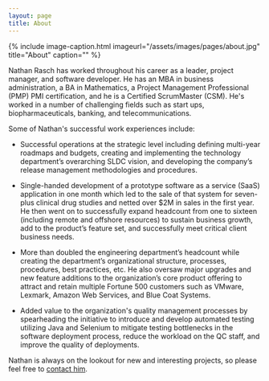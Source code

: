 ```yaml
---
layout: page
title: About
---
```


{% include image-caption.html imageurl="/assets/images/pages/about.jpg" title="About" caption="" %}

Nathan Rasch has worked throughout his career as a leader, project manager, and software developer.  He has an MBA in business administration, a BA in Mathematics, a Project Management Professional (PMP) PMI certification, and he is a Certified ScrumMaster (CSM). He's worked in a number of challenging fields such as start ups, biopharmaceuticals, banking, and telecommunications.

Some of Nathan's successful work experiences include:

* Successful operations at the strategic level including defining multi-year roadmaps and budgets, creating and implementing the technology department’s overarching SLDC vision, and developing the company’s release management methodologies and procedures.

* Single-handed development of a prototype software as a service (SaaS) application in one month which led to the sale of that system for seven-plus clinical drug studies and netted over $2M in sales in the first year.  He then went on to successfully expand headcount from one to sixteen (including remote and offshore resources) to sustain business growth, add to the product’s feature set, and successfully meet critical client business needs.

* More than doubled the engineering department’s headcount while creating the department’s organizational structure, processes, procedures, best practices, etc.  He also oversaw major upgrades and new feature additions to the organization’s core product offering to attract and retain multiple Fortune 500 customers such as VMware, Lexmark, Amazon Web Services, and Blue Coat Systems.

* Added value to the organization's quality management processes by spearheading the initiative to introduce and develop automated testing utilizing Java and Selenium to mitigate testing bottlenecks in the software deployment process, reduce the workload on the QC staff, and improve the quality of deployments.

Nathan is always on the lookout for new and interesting projects, so please feel free to [contact him](/contact/).

